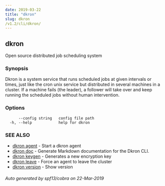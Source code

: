 ```yaml
---
date: 2019-03-22
title: "dkron"
slug: dkron
/v1.2/cli/dkron/
---
```

## dkron

Open source distributed job scheduling system

### Synopsis

Dkron is a system service that runs scheduled jobs at given intervals or times,
just like the cron unix service but distributed in several machines in a cluster.
If a machine fails (the leader), a follower will take over and keep running the scheduled jobs without human intervention.

### Options

```
      --config string   config file path
  -h, --help            help for dkron
```

### SEE ALSO

* [dkron agent](/cli/dkron_agent/)	 - Start a dkron agent
* [dkron doc](/cli/dkron_doc/)	 - Generate Markdown documentation for the Dkron CLI.
* [dkron keygen](/cli/dkron_keygen/)	 - Generates a new encryption key
* [dkron leave](/cli/dkron_leave/)	 - Force an agent to leave the cluster
* [dkron version](/cli/dkron_version/)	 - Show version

###### Auto generated by spf13/cobra on 22-Mar-2019
